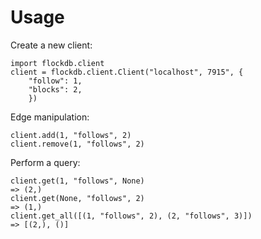 # Usage

Create a new client:

    import flockdb.client
    client = flockdb.client.Client("localhost", 7915", {
        "follow": 1,
        "blocks": 2,
        })

Edge manipulation:

    client.add(1, "follows", 2)
    client.remove(1, "follows", 2)

Perform a query:

    client.get(1, "follows", None)
    => (2,)
    client.get(None, "follows", 2)
    => (1,)
    client.get_all([(1, "follows", 2), (2, "follows", 3)])
    => [(2,), ()]
